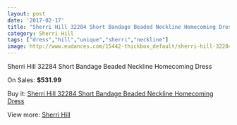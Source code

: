 ```yaml
---
layout: post
date: '2017-02-17'
title: "Sherri Hill 32284 Short Bandage Beaded Neckline Homecoming Dress"
category: Sherri Hill
tags: ["dress","hill","unique","sherri","neckline"]
image: http://www.eudances.com/15442-thickbox_default/sherri-hill-32284-short-bandage-beaded-neckline-homecoming-dress.jpg
---
```

Sherri Hill 32284 Short Bandage Beaded Neckline Homecoming Dress

On Sales: **$531.99**
<a href="https://www.eudances.com/en/sherri-hill/4565-sherri-hill-32284-short-bandage-beaded-neckline-homecoming-dress.html"><amp-img layout="responsive" width="600" height="600" src="//www.eudances.com/15442-thickbox_default/sherri-hill-32284-short-bandage-beaded-neckline-homecoming-dress.jpg" alt="Sherri Hill 32284 Short Bandage Beaded Neckline Homecoming Dress 0" /></a>
<a href="https://www.eudances.com/en/sherri-hill/4565-sherri-hill-32284-short-bandage-beaded-neckline-homecoming-dress.html"><amp-img layout="responsive" width="600" height="600" src="//www.eudances.com/15444-thickbox_default/sherri-hill-32284-short-bandage-beaded-neckline-homecoming-dress.jpg" alt="Sherri Hill 32284 Short Bandage Beaded Neckline Homecoming Dress 1" /></a>
<a href="https://www.eudances.com/en/sherri-hill/4565-sherri-hill-32284-short-bandage-beaded-neckline-homecoming-dress.html"><amp-img layout="responsive" width="600" height="600" src="//www.eudances.com/15443-thickbox_default/sherri-hill-32284-short-bandage-beaded-neckline-homecoming-dress.jpg" alt="Sherri Hill 32284 Short Bandage Beaded Neckline Homecoming Dress 2" /></a>

Buy it: [Sherri Hill 32284 Short Bandage Beaded Neckline Homecoming Dress](https://www.eudances.com/en/sherri-hill/4565-sherri-hill-32284-short-bandage-beaded-neckline-homecoming-dress.html "Sherri Hill 32284 Short Bandage Beaded Neckline Homecoming Dress")

View more: [Sherri Hill](https://www.eudances.com/en/80-Sherri-Hill "Sherri Hill")